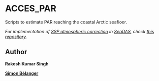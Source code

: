 # ACCES_PAR
Scripts to estimate PAR reaching the coastal Arctic seafloor.

*For implementation of [SSP atmospheric correction](https://doi.org/10.1364/OE.27.0A1118) in [SeaDAS](https://seadas.gsfc.nasa.gov/), check [this repository](https://github.com/rakeshkstp/AtmosphericCorrection).*


## Author
**Rakesh Kumar Singh**

**[Simon Bélanger](https://github.com/belasi01)**
